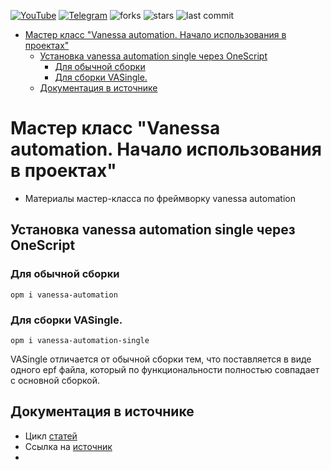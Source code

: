 [![YouTube](https://img.shields.io/badge/youtube-channel-red?style=for-the-badge&logo=youtube)](https://www.youtube.com/c/TqmUaSystems)
[![Telegram](https://img.shields.io/badge/chat-Telegram-blue.svg?style=for-the-badge)](https://t.me/joinchat/Rz30Yy9vXMYzNDkyy)
![forks](https://img.shields.io/github/forks/TQM-SYSTEMS/ed_vanessa_automation?style=for-the-badge)
![stars](https://img.shields.io/github/stars/TQM-SYSTEMS/ed_vanessa_automation?style=for-the-badge)
![last commit](https://img.shields.io/github/last-commit/TQM-SYSTEMS/ed_vanessa_automation?style=for-the-badge)

- [Мастер класс "Vanessa automation. Начало использования в проектах"](#мастер-класс-vanessa-automation-начало-использования-в-проектах)
  - [Установка vanessa automation single через OneScript](#установка-vanessa-automation-single-через-onescript)
    - [Для обычной сборки](#для-обычной-сборки)
    - [Для сборки VASingle.](#для-сборки-vasingle)
  - [Документация в источнике](#документация-в-источнике)
# Мастер класс "Vanessa automation. Начало использования в проектах"
 - Материалы мастер-класса по фреймворку vanessa automation

## Установка vanessa automation single через OneScript

### Для обычной сборки

`opm i vanessa-automation`
### Для сборки VASingle.

`opm i vanessa-automation-single`

VASingle отличается от обычной сборки тем, что поставляется в виде одного epf файла, который по функциональности полностью совпадает с основной сборкой.

## Документация в источнике

- Цикл [статей](doc/readme.md)
- Ссылка на [источник](https://github.com/Pr-Mex/vanessa-automation/blob/develop/docs/index.md)
- 